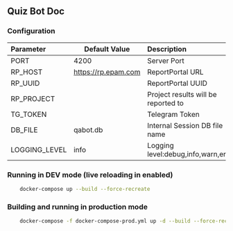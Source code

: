 ## Quiz Bot Doc

### Configuration

| Parameter      | Default Value             | Description                         |
| :------------- | ------------------------- | :--------------------------------   |
| PORT           | 4200                      | Server Port                         |
| RP_HOST        | https://rp.epam.com       | ReportPortal URL                    |
| RP_UUID        |                           | ReportPortal UUID                   |
| RP_PROJECT     |                           | Project results will be reported to |
| TG_TOKEN       |                           | Telegram Token                      |
| DB_FILE        | qabot.db                  | Internal Session DB file name       |
| LOGGING_LEVEL  | info                      | Logging level:debug,info,warn,error |

### Running in DEV mode (live reloading in enabled)
```sh
    docker-compose up --build --force-recreate
```


### Building and running in production mode
```sh
    docker-compose -f docker-compose-prod.yml up -d --build --force-recreate
```

